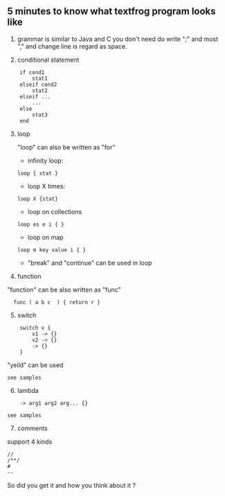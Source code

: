 5 minutes to know what textfrog program looks like
-------
1) grammar  is similar  to  Java and C
you don't need do write ";" and most "," and change line is regard as space.

2) conditional statement 
```
	if cond1 
		stat1
	elseif cond2
		stat2
	elseif ...
		...
	else
		stat3
	end
```

3) loop

	"loop" can also be written as "for" 
	
	- infinity loop:
	```
	loop { stat }
	```
	- loop X times:
	```
	loop X {stat}
	```
	- loop on collections
	```
	loop es e i { }
	```
	- loop on map
	```
	loop m key value i { }
	```
	- "break" and "continue" can be used in loop
	
4) function

"function" can be also written as "func"

```
  func ( a b c  ) { return r }
```
  
5) switch
```
	switch v {
		v1 -> {} 
		v2 -> {} 
		-> {}
	}
  ```
  "yeild" can be used
  
	see samples 
  
6) lambda
```
	-> arg1 arg2 arg... {}
```  
	see samples 
  
7) comments

support 4 kinds
```
//
/**/
#
--
```

So did you get it and how you think about it ?


